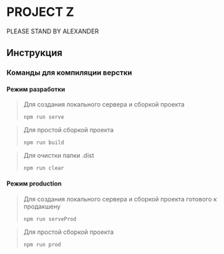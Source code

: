 # PROJECT Z

PLEASE STAND BY ALEXANDER

## Инструкция

### Команды для компиляции верстки

#### Режим разработки

> Для создания локального сервера и сборкой проекта
>
> ```
> npm run serve
> ```

> Для простой сборкой проекта
>
> ```
> npm run build
> ```

> Для очистки папки .dist
>
> ```
> npm run clear
> ```

#### Режим production

> Для создания локального сервера и сборкой проекта готового к продакшену
>
> ```
> npm run serveProd
> ```

> Для простой сборкой проекта
>
> ```
> npm run prod
> ```
